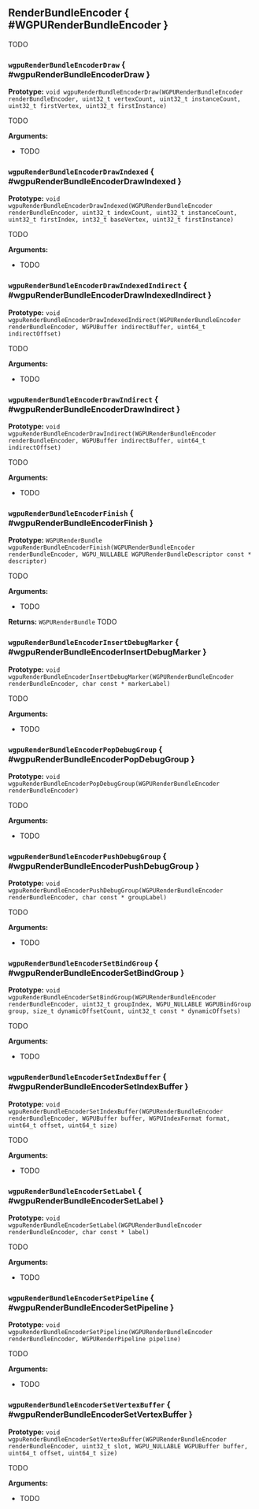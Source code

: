 

## RenderBundleEncoder { #WGPURenderBundleEncoder }


TODO




### `wgpuRenderBundleEncoderDraw` { #wgpuRenderBundleEncoderDraw }

**Prototype:** `void wgpuRenderBundleEncoderDraw(WGPURenderBundleEncoder renderBundleEncoder, uint32_t vertexCount, uint32_t instanceCount, uint32_t firstVertex, uint32_t firstInstance)`


TODO


**Arguments:**

 - TODO




### `wgpuRenderBundleEncoderDrawIndexed` { #wgpuRenderBundleEncoderDrawIndexed }

**Prototype:** `void wgpuRenderBundleEncoderDrawIndexed(WGPURenderBundleEncoder renderBundleEncoder, uint32_t indexCount, uint32_t instanceCount, uint32_t firstIndex, int32_t baseVertex, uint32_t firstInstance)`


TODO


**Arguments:**

 - TODO




### `wgpuRenderBundleEncoderDrawIndexedIndirect` { #wgpuRenderBundleEncoderDrawIndexedIndirect }

**Prototype:** `void wgpuRenderBundleEncoderDrawIndexedIndirect(WGPURenderBundleEncoder renderBundleEncoder, WGPUBuffer indirectBuffer, uint64_t indirectOffset)`


TODO


**Arguments:**

 - TODO




### `wgpuRenderBundleEncoderDrawIndirect` { #wgpuRenderBundleEncoderDrawIndirect }

**Prototype:** `void wgpuRenderBundleEncoderDrawIndirect(WGPURenderBundleEncoder renderBundleEncoder, WGPUBuffer indirectBuffer, uint64_t indirectOffset)`


TODO


**Arguments:**

 - TODO




### `wgpuRenderBundleEncoderFinish` { #wgpuRenderBundleEncoderFinish }

**Prototype:** `WGPURenderBundle wgpuRenderBundleEncoderFinish(WGPURenderBundleEncoder renderBundleEncoder, WGPU_NULLABLE WGPURenderBundleDescriptor const * descriptor)`


TODO


**Arguments:**

 - TODO



**Returns:** `WGPURenderBundle` 
TODO





### `wgpuRenderBundleEncoderInsertDebugMarker` { #wgpuRenderBundleEncoderInsertDebugMarker }

**Prototype:** `void wgpuRenderBundleEncoderInsertDebugMarker(WGPURenderBundleEncoder renderBundleEncoder, char const * markerLabel)`


TODO


**Arguments:**

 - TODO




### `wgpuRenderBundleEncoderPopDebugGroup` { #wgpuRenderBundleEncoderPopDebugGroup }

**Prototype:** `void wgpuRenderBundleEncoderPopDebugGroup(WGPURenderBundleEncoder renderBundleEncoder)`


TODO


**Arguments:**

 - TODO




### `wgpuRenderBundleEncoderPushDebugGroup` { #wgpuRenderBundleEncoderPushDebugGroup }

**Prototype:** `void wgpuRenderBundleEncoderPushDebugGroup(WGPURenderBundleEncoder renderBundleEncoder, char const * groupLabel)`


TODO


**Arguments:**

 - TODO




### `wgpuRenderBundleEncoderSetBindGroup` { #wgpuRenderBundleEncoderSetBindGroup }

**Prototype:** `void wgpuRenderBundleEncoderSetBindGroup(WGPURenderBundleEncoder renderBundleEncoder, uint32_t groupIndex, WGPU_NULLABLE WGPUBindGroup group, size_t dynamicOffsetCount, uint32_t const * dynamicOffsets)`


TODO


**Arguments:**

 - TODO




### `wgpuRenderBundleEncoderSetIndexBuffer` { #wgpuRenderBundleEncoderSetIndexBuffer }

**Prototype:** `void wgpuRenderBundleEncoderSetIndexBuffer(WGPURenderBundleEncoder renderBundleEncoder, WGPUBuffer buffer, WGPUIndexFormat format, uint64_t offset, uint64_t size)`


TODO


**Arguments:**

 - TODO




### `wgpuRenderBundleEncoderSetLabel` { #wgpuRenderBundleEncoderSetLabel }

**Prototype:** `void wgpuRenderBundleEncoderSetLabel(WGPURenderBundleEncoder renderBundleEncoder, char const * label)`


TODO


**Arguments:**

 - TODO




### `wgpuRenderBundleEncoderSetPipeline` { #wgpuRenderBundleEncoderSetPipeline }

**Prototype:** `void wgpuRenderBundleEncoderSetPipeline(WGPURenderBundleEncoder renderBundleEncoder, WGPURenderPipeline pipeline)`


TODO


**Arguments:**

 - TODO




### `wgpuRenderBundleEncoderSetVertexBuffer` { #wgpuRenderBundleEncoderSetVertexBuffer }

**Prototype:** `void wgpuRenderBundleEncoderSetVertexBuffer(WGPURenderBundleEncoder renderBundleEncoder, uint32_t slot, WGPU_NULLABLE WGPUBuffer buffer, uint64_t offset, uint64_t size)`


TODO


**Arguments:**

 - TODO




